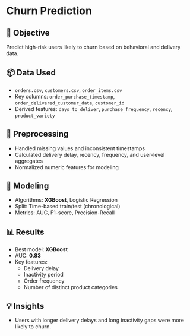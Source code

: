 # Churn Prediction

## 🧠 Objective
Predict high-risk users likely to churn based on behavioral and delivery data.

## 📦 Data Used
- `orders.csv`, `customers.csv`, `order_items.csv`
- Key columns: `order_purchase_timestamp`, `order_delivered_customer_date`, `customer_id`
- Derived features: `days_to_deliver`, `purchase_frequency`, `recency`, `product_variety`

## 🔧 Preprocessing
- Handled missing values and inconsistent timestamps
- Calculated delivery delay, recency, frequency, and user-level aggregates
- Normalized numeric features for modeling

## 🧪 Modeling
- Algorithms: **XGBoost**, Logistic Regression
- Split: Time-based train/test (chronological)
- Metrics: AUC, F1-score, Precision-Recall

## 📊 Results
- Best model: **XGBoost**
- AUC: **0.83**
- Key features:
  - Delivery delay
  - Inactivity period
  - Order frequency
  - Number of distinct product categories

## 💡 Insights
- Users with longer delivery delays and long inactivity gaps were more likely to churn.
